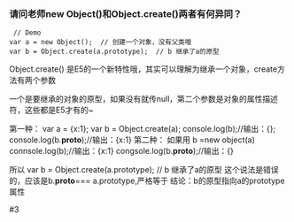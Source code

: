 ### 请问老师new Object\(\)和Object.create\(\)两者有何异同？

```
 // Demo
var a = new Object();  // 创建一个对象，没有父类哦
var b = Object.create(a.prototype);  // b 继承了a的原型
```



Object.create() 是E5的一个新特性哦，其实可以理解为继承一个对象，create方法有两个参数

一个是要继承的对象的原型，如果没有就传null，第二个参数是对象的属性描述符，这些都是E5才有的~

第一种：
var a = {x:1};
var b = Object.create(a);
console.log(b);//输出：{};
console.log(b.__proto__);//输出：{x:1}
第二种：
如果用 b =new object(a)
connsole.log(b);//输出：{x:1}
congsole.log(b.__proto__);//输出：{}

所以 var b = Object.create(a.prototype); // b 继承了a的原型
这个说法是错误的，应该是b.__proto__=== a.prototype,严格等于
结论：b的原型指向a的prototype属性

\#3